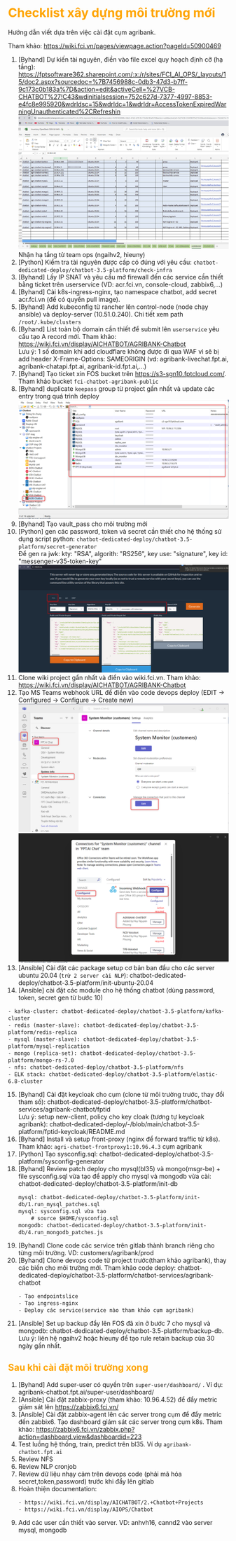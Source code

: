 <h1 style="color:orange">Checklist xây dựng môi trường mới</h1>
Hướng dẫn viết dựa trên việc cài đặt cụm agribank.

Tham khảo: https://wiki.fci.vn/pages/viewpage.action?pageId=50900469

1. [Byhand] Dự kiến tài nguyên, điền vào file excel quy hoạch định cỡ (hạ tầng): https://fptsoftware362.sharepoint.com/:x:/r/sites/FCI_AI_OPS/_layouts/15/doc2.aspx?sourcedoc=%7B7456988c-0db3-47d3-b7ff-9c173c0b183a%7D&action=edit&activeCell=%27VCB-CHATBOT%27!C43&wdinitialsession=752c627d-7377-4997-8853-e4fc8e995920&wdrldsc=15&wdrldc=1&wdrldr=AccessTokenExpiredWarningUnauthenticated%2CRefreshin
![new-environment1](../img/new-environment1.png)<br>
Nhận hạ tầng từ team ops (ngaihv2, hieuny)
2. [Python] Kiểm tra tài nguyên được cấp có đúng với yêu cầu: `chatbot-dedicated-deploy/chatbot-3.5-platform/check-infra`
3. [Byhand] Lấy IP SNAT và yêu cầu mở firewall đến các service cần thiết bằng ticket trên userservice (VD: acr.fci.vn, console-cloud, zabbix6,...)
4. [Byhand] Cài k8s-ingress-nginx, tạo namespace chatbot, add secret acr.fci.vn (để có quyền pull image).
5. [Byhand] Add kubeconfig từ rancher lên control-node (node chạy ansible) và deploy-server (10.51.0.240). Chi tiết xem path `/root/.kube/clusters`
6. [Byhand] List toàn bộ domain cần thiết để submit lên `userservice` yêu cầu tạo A record mới. Tham khảo: https://wiki.fci.vn/display/AICHATBOT/AGRIBANK-Chatbot<br>
    Lưu ý: 1 số domain khi add cloudflare không được đi qua WAF vì sẽ bị add header X-Frame-Options: SAMEORIGIN (vd: agribank-livechat.fpt.ai, agribank-chatapi.fpt.ai, agribank-id.fpt.ai,...)
7. [Byhand] Tạo ticket xin FOS bucket trên https://s3-sgn10.fptcloud.com/. Tham khảo bucket `fci-chatbot-agribank-public`
8. [Byhand] duplicate `keepass` group từ project gần nhất và update các entry trong quá trình deploy<br>
![new-environment2](../img/new-environment2.png)<br>
9. [Byhand] Tạo vault_pass cho môi trường mới
10. [Python] gen các password, token và secret cần thiết cho hệ thống sử dụng script python: `chatbot-dedicated-deploy/chatbot-3.5-platform/secret-generator`<br>
Để gen ra jwk: kty: "RSA", algorith: "RS256", key use: "signature", key id: "messenger-v35-token-key"
![note-patch1](../img/note-patch1.png)<br>
11. Clone wiki project gần nhất và điền vào wiki.fci.vn. Tham khảo: https://wiki.fci.vn/display/AICHATBOT/AGRIBANK-Chatbot
12. Tạo MS Teams webhook URL để điền vào code devops deploy (EDIT -> Configured -> Configure -> Create new)<br>
![new-environment3](../img/new-environment3.png)<br>
![new-environment4](../img/new-environment4.png)<br>
13. [Ansible] Cài đặt các package setup cơ bản ban đầu cho các server ubuntu 20.04 (`trừ 2 server cài NLP`): chatbot-dedicated-deploy/chatbot-3.5-platform/init-ubuntu-20.04
14. [Ansible] cài đặt các module cho hệ thống chatbot (dùng password, token, secret gen từ bước 10)
   ```
   - kafka-cluster: chatbot-dedicated-deploy/chatbot-3.5-platform/kafka-cluster
   - redis (master-slave): chatbot-dedicated-deploy/chatbot-3.5-platform/redis-replica
   - mysql (master-slave): chatbot-dedicated-deploy/chatbot-3.5-platform/mysql-replication
   - mongo (replica-set): chatbot-dedicated-deploy/chatbot-3.5-platform/mongo-rs-7.0
   - nfs: chatbot-dedicated-deploy/chatbot-3.5-platform/nfs
   - ELK stack: chatbot-dedicated-deploy/chatbot-3.5-platform/elastic-6.8-cluster
   ```
15. [Byhand] Cài đặt keycloak cho cụm (clone từ môi trường trước, thay đổi tham số): chatbot-dedicated-deploy/chatbot-3.5-platform/chatbot-services/agribank-chatbot/fptid<br>
   Lưu ý: setup new-client, policy cho key cloak (tương tự keycloak agribank): chatbot-dedicated-deploy/-/blob/main/chatbot-3.5-platform/fptid-keycloak/README.md
16. [Byhand] Install và setup front-proxy (nginx để forward traffic từ k8s). Tham khảo: `agri-chatbot-frontproxy1:10.96.4.3` cụm agribank
17. [Python] Tạo sysconfig.sql: chatbot-dedicated-deploy/chatbot-3.5-platform/sysconfig-generator
18. [Byhand] Review patch deploy cho mysql(bl35) và mongo(msgr-be) + file sysconfig.sql vừa tạo để apply cho mysql và mongodb vừa cài: chatbot-dedicated-deploy/chatbot-3.5-platform/init-db
    ```
    mysql: chatbot-dedicated-deploy/chatbot-3.5-platform/init-db/1.run_mysql_patches.sql
    mysql: sysconfig.sql vừa tạo
        # source $HOME/sysconfig.sql
    mongodb: chatbot-dedicated-deploy/chatbot-3.5-platform/init-db/4.run_mongodb_patches.js
    ```
19. [Byhand] Clone code các service trên gitlab thành branch riêng cho từng môi trường. VD: customers/agribank/prod
20. [Byhand] Clone devops code từ project trước(tham khảo agribank), thay các biến cho môi trường mới. Tham khảo code deploy: chatbot-dedicated-deploy/chatbot-3.5-platform/chatbot-services/agribank-chatbot
    ```
    - Tạo endpointslice
    - Tạo ingress-nginx
    - Deploy các service(service nào tham khảo cụm agribank)
    ```
21. [Ansible] Set up backup đẩy lên FOS đã xin ở bước 7 cho mysql và mongodb: chatbot-dedicated-deploy/chatbot-3.5-platform/backup-db.<br>
Lưu ý: liên hệ ngaihv2 hoặc hieuny để tạo rule retain backup của 30 ngày gần nhất.
<h2 style="color:orange">Sau khi cài đặt môi trường xong</h2>

1. [Byhand] Add super-user có quyền trên `super-user/dashboard/` . Ví dụ: agribank-chatbot.fpt.ai/super-user/dashboard/
2. [Ansible] Cài đặt zabbix-proxy (tham khảo: 10.96.4.52) để đẩy metric giám sát lên https://zabbix6.fci.vn/
3. [Ansible] Cài đặt zabbix-agent lên các server trong cụm để đẩy metric đến zabbix6. Tạo dashboard giám sát các server trong cụm k8s. Tham khảo: https://zabbix6.fci.vn/zabbix.php?action=dashboard.view&dashboardid=223
4. Test luồng hệ thống, train, predict trên bl35. Ví dụ `agribank-chatbot.fpt.ai`
5. Review NFS
6. Review NLP cronjob
7. Review dữ liệu nhạy cảm trên devops code (phải mã hóa secret,token,password) trước khi đẩy lên gitlab
8. Hoàn thiện documentation:
    ```
    - https://wiki.fci.vn/display/AICHATBOT/2.+Chatbot+Projects
    - https://wiki.fci.vn/display/AIOPS/Chatbot
    ```
9. Add các user cần thiết vào server. VD: anhvh16, cannd2 vào server mysql, mongodb
